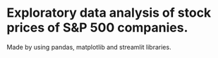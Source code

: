 # Exploratory data analysis of stock prices of S&P 500 companies.

Made by using pandas, matplotlib and streamlit libraries. 
